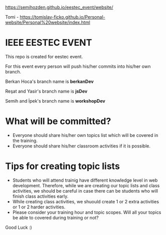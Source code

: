 https://semihozden.github.io/eestec_event/website/

Tomi - https://tomislav-ficko.github.io/Personal-website/Personal%20website/index.html

# IEEE EESTEC EVENT
This repo is created for eestec event. 
  
  For this event every person will push his/her commits into his/her own branch.

  Berkan Hoca's branch name is **berkanDev**

  Reşat and Yasir's branch name is **jsDev** 
   
  Semih and İpek's branch name is **workshopDev**
  
  # What will be committed?
  
  * Everyone should share his/her own topics list which will be covered in the training.
  * Everyone should share his/her classroom activities if it is possible.
  
  
  # Tips for creating topic lists
  
  - Students who will attend trainig have different knowledge level in web development. Therefore, while we are creating our topic lists and class activities, we should be careful in case there can be students who will finish class activities early.
  - While creating class activities, we shuould create 1 or 2 extra activities or 1 or 2 harder activities.
  - Please consider your training hour and topic scopes. Will all your topics be able to covered during training or not?
 

Good Luck :) 
